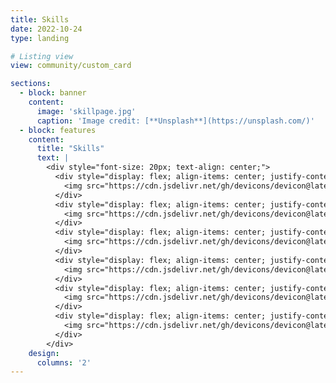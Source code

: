 ```yaml
---
title: Skills
date: 2022-10-24
type: landing

# Listing view
view: community/custom_card

sections:
  - block: banner
    content:
      image: 'skillpage.jpg'
      caption: 'Image credit: [**Unsplash**](https://unsplash.com/)'
  - block: features
    content:
      title: "Skills"
      text: |
        <div style="font-size: 20px; text-align: center;">
          <div style="display: flex; align-items: center; justify-content: center; margin: 10px 0;">
            <img src="https://cdn.jsdelivr.net/gh/devicons/devicon@latest/icons/java/java-original.svg" style="width: 30px; margin-right: 10px;" /> JAVA
          </div>
          <div style="display: flex; align-items: center; justify-content: center; margin: 10px 0;">
            <img src="https://cdn.jsdelivr.net/gh/devicons/devicon@latest/icons/python/python-original.svg" style="width: 30px; margin-right: 10px;" /> Python
          </div>
          <div style="display: flex; align-items: center; justify-content: center; margin: 10px 0;">
            <img src="https://cdn.jsdelivr.net/gh/devicons/devicon@latest/icons/spring/spring-original.svg" style="width: 30px; margin-right: 10px;" /> Spring Boot
          </div>
          <div style="display: flex; align-items: center; justify-content: center; margin: 10px 0;">
            <img src="https://cdn.jsdelivr.net/gh/devicons/devicon@latest/icons/csharp/csharp-original.svg" style="width: 30px; margin-right: 10px;" /> C#
          </div>
          <div style="display: flex; align-items: center; justify-content: center; margin: 10px 0;">
            <img src="https://cdn.jsdelivr.net/gh/devicons/devicon@latest/icons/cplusplus/cplusplus-original.svg" style="width: 30px; margin-right: 10px;" /> C++
          </div>
          <div style="display: flex; align-items: center; justify-content: center; margin: 10px 0;">
            <img src="https://cdn.jsdelivr.net/gh/devicons/devicon@latest/icons/react/react-original.svg" style="width: 30px; margin-right: 10px;" /> React
          </div>
        </div>
    design:
      columns: '2'
---
```

